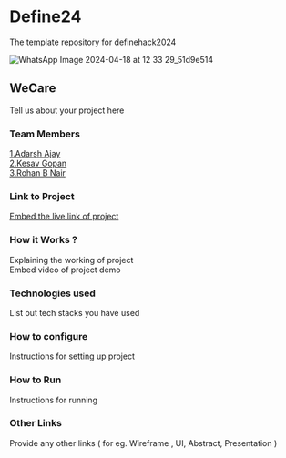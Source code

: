 # Define24
The template repository for definehack2024

![WhatsApp Image 2024-04-18 at 12 33 29_51d9e514](https://github.com/Definehack/Define24/assets/79042374/4d6c229a-5048-4ac9-bba6-c0e835e22097)

## WeCare

Tell us about your project here

### Team Members
[1.Adarsh Ajay](https://github.com/achuajays)   
[2.Kesav Gopan](https://github.com/KesavGopan10)   
[3.Rohan B Nair](https://github.com/Rohan2460)   

### Link to Project
[Embed the live link of project](live_link)

### How it Works ?
Explaining the working of project  
Embed video of project demo

### Technologies used
List out tech stacks you have used

### How to configure
Instructions for setting up project

### How to Run
Instructions for running

### Other Links
Provide any other links ( for eg. Wireframe , UI, Abstract, Presentation )

